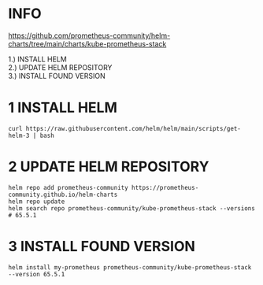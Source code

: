 # INFO
https://github.com/prometheus-community/helm-charts/tree/main/charts/kube-prometheus-stack

1.) INSTALL HELM  
2.) UPDATE HELM REPOSITORY  
3.) INSTALL FOUND VERSION  



# 1 INSTALL HELM
```
curl https://raw.githubusercontent.com/helm/helm/main/scripts/get-helm-3 | bash
```

# 2 UPDATE HELM REPOSITORY
```
helm repo add prometheus-community https://prometheus-community.github.io/helm-charts
helm repo update
helm search repo prometheus-community/kube-prometheus-stack --versions # 65.5.1
```

# 3 INSTALL FOUND VERSION
```
helm install my-prometheus prometheus-community/kube-prometheus-stack --version 65.5.1
```
